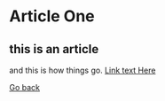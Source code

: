 # Article One
## this is an article
and this is how things go.
[Link text Here](https://link-url-here.org)

[Go back](/index.html)